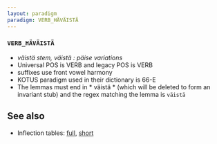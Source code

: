 ```yaml
---
layout: paradigm
paradigm: VERB_HÄVÄISTÄ
---
```

### ` VERB_HÄVÄISTÄ `

* _väistä stem, väistä : päise variations_
* Universal POS is VERB and legacy POS is VERB
* suffixes use front vowel harmony
* KOTUS paradigm used in their dictionary is 66-E
* The lemmas must end in * väistä * (which will be deleted to form an invariant stub) and the regex matching the lemma is ` väistä `

## See also

* Inflection tables: [full](gen/H/häväistä.html), [short](gen/H/häväistä_wikt.html)

